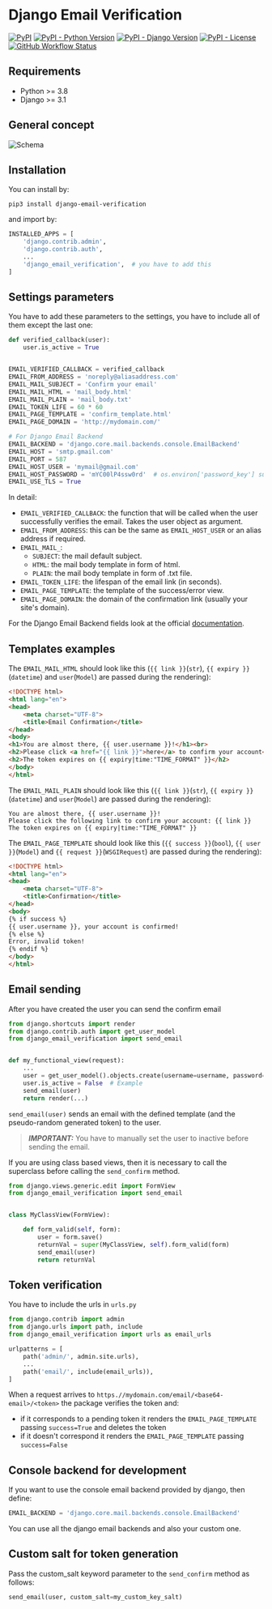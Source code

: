 # Django Email Verification

[![PyPI](https://img.shields.io/pypi/v/django-email-verification?style=flat-square&color=yellowgreen&logo=pypi)](https://pypi.org/project/django-email-verification/)
[![PyPI - Python Version](https://img.shields.io/pypi/pyversions/django-email-verification?style=flat-square&logo=python)](https://www.python.org/downloads/release/python-380/)
[![PyPI - Django Version](https://img.shields.io/pypi/djversions/django-email-verification?style=flat-square&logo=django)](https://docs.djangoproject.com/en/3.1/releases/3.1/)
[![PyPI - License](https://img.shields.io/pypi/l/django-email-verification?style=flat-square&logo=open-source-initiative)](https://github.com/LeoneBacciu/django-email-verification/blob/version-0.1.0/LICENSE)
[![GitHub Workflow Status](https://img.shields.io/github/workflow/status/LeoneBacciu/django-email-verification/Upload%20Python%20Package?style=flat-square&logo=github-actions)](https://github.com/LeoneBacciu/django-email-verification/actions)

## Requirements

+ Python >= 3.8
+ Django >= 3.1

## General concept

![Schema](https://github.com/LeoneBacciu/django-email-verification/blob/master/emailFlow.png?raw=True "Flow")

## Installation

You can install by:

```commandline
pip3 install django-email-verification
```

and import by:

```python
INSTALLED_APPS = [
    'django.contrib.admin',
    'django.contrib.auth',
    ...
    'django_email_verification',  # you have to add this
]
```

## Settings parameters

You have to add these parameters to the settings, you have to include all of them except the last one:

```python
def verified_callback(user):
    user.is_active = True


EMAIL_VERIFIED_CALLBACK = verified_callback
EMAIL_FROM_ADDRESS = 'noreply@aliasaddress.com'
EMAIL_MAIL_SUBJECT = 'Confirm your email'
EMAIL_MAIL_HTML = 'mail_body.html'
EMAIL_MAIL_PLAIN = 'mail_body.txt'
EMAIL_TOKEN_LIFE = 60 * 60
EMAIL_PAGE_TEMPLATE = 'confirm_template.html'
EMAIL_PAGE_DOMAIN = 'http://mydomain.com/'

# For Django Email Backend
EMAIL_BACKEND = 'django.core.mail.backends.console.EmailBackend'
EMAIL_HOST = 'smtp.gmail.com'
EMAIL_PORT = 587
EMAIL_HOST_USER = 'mymail@gmail.com'
EMAIL_HOST_PASSWORD = 'mYC00lP4ssw0rd'  # os.environ['password_key'] suggested
EMAIL_USE_TLS = True


```

In detail:

+ `EMAIL_VERIFIED_CALLBACK`: the function that will be called when the user successfully verifies the email. Takes the
  user object as argument.
+ `EMAIL_FROM_ADDRESS`: this can be the same as `EMAIL_HOST_USER` or an alias address if required.
+ `EMAIL_MAIL_`:
    * `SUBJECT`: the mail default subject.
    * `HTML`: the mail body template in form of html.
    * `PLAIN`: the mail body template in form of .txt file.
+ `EMAIL_TOKEN_LIFE`: the lifespan of the email link (in seconds).
+ `EMAIL_PAGE_TEMPLATE`: the template of the success/error view.
+ `EMAIL_PAGE_DOMAIN`: the domain of the confirmation link (usually your site's domain).

For the Django Email Backend fields look at the
official [documentation](https://docs.djangoproject.com/en/3.1/topics/email/).

## Templates examples

The `EMAIL_MAIL_HTML` should look like this (`{{ link }}`(`str`), `{{ expiry }}`(`datetime`) and `user`(`Model`) are
passed during the rendering):

```html
<!DOCTYPE html>
<html lang="en">
<head>
    <meta charset="UTF-8">
    <title>Email Confirmation</title>
</head>
<body>
<h1>You are almost there, {{ user.username }}!</h1><br>
<h2>Please click <a href="{{ link }}">here</a> to confirm your account</h2>
<h2>The token expires on {{ expiry|time:"TIME_FORMAT" }}</h2>
</body>
</html>
```

The `EMAIL_MAIL_PLAIN` should look like this (`{{ link }}`(`str`), `{{ expiry }}`(`datetime`) and `user`(`Model`) are
passed during the rendering):

```text
You are almost there, {{ user.username }}!
Please click the following link to confirm your account: {{ link }}
The token expires on {{ expiry|time:"TIME_FORMAT" }}
```

The `EMAIL_PAGE_TEMPLATE` should look like this (`{{ success }}`(`bool`), `{{ user }}`(`Model`)
and `{{ request }}`(`WSGIRequest`) are passed during the rendering):

```html
<!DOCTYPE html>
<html lang="en">
<head>
    <meta charset="UTF-8">
    <title>Confirmation</title>
</head>
<body>
{% if success %}
{{ user.username }}, your account is confirmed!
{% else %}
Error, invalid token!
{% endif %}
</body>
</html>
```

## Email sending

After you have created the user you can send the confirm email

```python
from django.shortcuts import render
from django.contrib.auth import get_user_model
from django_email_verification import send_email


def my_functional_view(request):
    ...
    user = get_user_model().objects.create(username=username, password=password, email=email)
    user.is_active = False  # Example
    send_email(user)
    return render(...)
```

`send_email(user)` sends an email with the defined template (and the pseudo-random generated token) to the user.

> **_IMPORTANT:_** You have to manually set the user to inactive before sending the email.

If you are using class based views, then it is necessary to call the superclass before calling the `send_confirm`
method.

```python
from django.views.generic.edit import FormView
from django_email_verification import send_email


class MyClassView(FormView):

    def form_valid(self, form):
        user = form.save()
        returnVal = super(MyClassView, self).form_valid(form)
        send_email(user)
        return returnVal
```

## Token verification

You have to include the urls in `urls.py`

```python
from django.contrib import admin
from django.urls import path, include
from django_email_verification import urls as email_urls

urlpatterns = [
    path('admin/', admin.site.urls),
    ...
    path('email/', include(email_urls)),
]
```

When a request arrives to `https.//mydomain.com/email/<base64-email>/<token>` the package verifies the token and:

+ if it corresponds to a pending token it renders the `EMAIL_PAGE_TEMPLATE` passing `success=True` and deletes the token
+ if it doesn't correspond it renders the `EMAIL_PAGE_TEMPLATE` passing `success=False`

## Console backend for development

If you want to use the console email backend provided by django, then define:

```python
EMAIL_BACKEND = 'django.core.mail.backends.console.EmailBackend'
```

You can use all the django email backends and also your custom one.

## Custom salt for token generation

Pass the custom_salt keyword parameter to the `send_confirm` method as follows:

```python
send_email(user, custom_salt=my_custom_key_salt)
```
